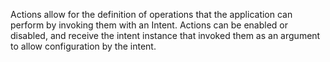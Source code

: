Actions allow for the definition of operations that the application can
perform by invoking them with an Intent. Actions can be enabled or disabled,
and receive the intent instance that invoked them as an argument to allow
configuration by the intent.
